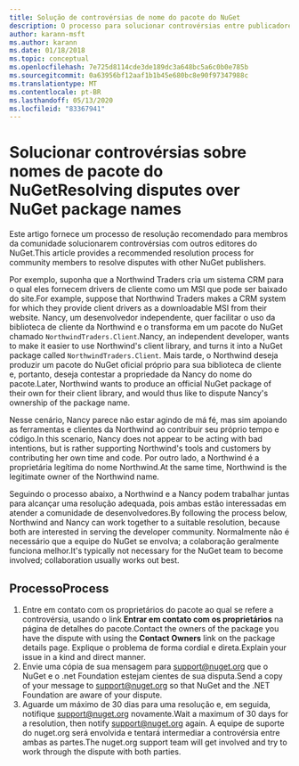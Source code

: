```yaml
---
title: Solução de controvérsias de nome do pacote do NuGet
description: O processo para solucionar controvérsias entre publicadores de pacotes do NuGet relacionadas à identidade visual, marcas comerciais e outras situações de conflito.
author: karann-msft
ms.author: karann
ms.date: 01/18/2018
ms.topic: conceptual
ms.openlocfilehash: 7e725d8114cde3de189dc3a648bc5a6c0b0e785b
ms.sourcegitcommit: 0a63956bf12aaf1b1b45e680bc8e90f97347988c
ms.translationtype: MT
ms.contentlocale: pt-BR
ms.lasthandoff: 05/13/2020
ms.locfileid: "83367941"
---
```

# <a name="resolving-disputes-over-nuget-package-names"></a><span data-ttu-id="4871a-103">Solucionar controvérsias sobre nomes de pacote do NuGet</span><span class="sxs-lookup"><span data-stu-id="4871a-103">Resolving disputes over NuGet package names</span></span>

<span data-ttu-id="4871a-104">Este artigo fornece um processo de resolução recomendado para membros da comunidade solucionarem controvérsias com outros editores do NuGet.</span><span class="sxs-lookup"><span data-stu-id="4871a-104">This article provides a recommended resolution process for community members to resolve disputes with other NuGet publishers.</span></span>

<span data-ttu-id="4871a-105">Por exemplo, suponha que a Northwind Traders cria um sistema CRM para o qual eles fornecem drivers de cliente como um MSI que pode ser baixado do site.</span><span class="sxs-lookup"><span data-stu-id="4871a-105">For example, suppose that Northwind Traders makes a CRM system for which they provide client drivers as a downloadable MSI from their website.</span></span> <span data-ttu-id="4871a-106">Nancy, um desenvolvedor independente, quer facilitar o uso da biblioteca de cliente da Northwind e o transforma em um pacote do NuGet chamado `NorthwindTraders.Client`.</span><span class="sxs-lookup"><span data-stu-id="4871a-106">Nancy, an independent developer, wants to make it easier to use Northwind's client library, and turns it into a NuGet package called `NorthwindTraders.Client`.</span></span> <span data-ttu-id="4871a-107">Mais tarde, o Northwind deseja produzir um pacote do NuGet oficial próprio para sua biblioteca de cliente e, portanto, deseja contestar a propriedade da Nancy do nome do pacote.</span><span class="sxs-lookup"><span data-stu-id="4871a-107">Later, Northwind wants to produce an official NuGet package of their own for their client library, and would thus like to dispute Nancy's ownership of the package name.</span></span>

<span data-ttu-id="4871a-108">Nesse cenário, Nancy parece não estar agindo de má fé, mas sim apoiando as ferramentas e clientes da Northwind ao contribuir seu próprio tempo e código.</span><span class="sxs-lookup"><span data-stu-id="4871a-108">In this scenario, Nancy does not appear to be acting with bad intentions, but is rather supporting Northwind's tools and customers by contributing her own time and code.</span></span> <span data-ttu-id="4871a-109">Por outro lado, a Northwind é a proprietária legítima do nome Northwind.</span><span class="sxs-lookup"><span data-stu-id="4871a-109">At the same time, Northwind is the legitimate owner of the Northwind name.</span></span>

<span data-ttu-id="4871a-110">Seguindo o processo abaixo, a Northwind e a Nancy podem trabalhar juntas para alcançar uma resolução adequada, pois ambas estão interessadas em atender a comunidade de desenvolvedores.</span><span class="sxs-lookup"><span data-stu-id="4871a-110">By following the process below, Northwind and Nancy can work together to a suitable resolution, because both are interested in serving the developer community.</span></span> <span data-ttu-id="4871a-111">Normalmente não é necessário que a equipe do NuGet se envolva; a colaboração geralmente funciona melhor.</span><span class="sxs-lookup"><span data-stu-id="4871a-111">It's typically not necessary for the NuGet team to become involved; collaboration usually works out best.</span></span>

## <a name="process"></a><span data-ttu-id="4871a-112">Processo</span><span class="sxs-lookup"><span data-stu-id="4871a-112">Process</span></span>

1. <span data-ttu-id="4871a-113">Entre em contato com os proprietários do pacote ao qual se refere a controvérsia, usando o link **Entrar em contato com os proprietários** na página de detalhes do pacote.</span><span class="sxs-lookup"><span data-stu-id="4871a-113">Contact the owners of the package you have the dispute with using the **Contact Owners** link on the package details page.</span></span> <span data-ttu-id="4871a-114">Explique o problema de forma cordial e direta.</span><span class="sxs-lookup"><span data-stu-id="4871a-114">Explain your issue in a kind and direct manner.</span></span>
2. <span data-ttu-id="4871a-115">Envie uma cópia de sua mensagem para [support@nuget.org](mailto:support@nuget.org) que o NuGet e o .net Foundation estejam cientes de sua disputa.</span><span class="sxs-lookup"><span data-stu-id="4871a-115">Send a copy of your message to [support@nuget.org](mailto:support@nuget.org) so that NuGet and the .NET Foundation are aware of your dispute.</span></span>
3. <span data-ttu-id="4871a-116">Aguarde um máximo de 30 dias para uma resolução e, em seguida, notifique [support@nuget.org](mailto:support@nuget.org) novamente.</span><span class="sxs-lookup"><span data-stu-id="4871a-116">Wait a maximum of 30 days for a resolution, then notify [support@nuget.org](mailto:support@nuget.org) again.</span></span> <span data-ttu-id="4871a-117">A equipe de suporte do nuget.org será envolvida e tentará intermediar a controvérsia entre ambas as partes.</span><span class="sxs-lookup"><span data-stu-id="4871a-117">The nuget.org support team will get involved and try to work through the dispute with both parties.</span></span>
